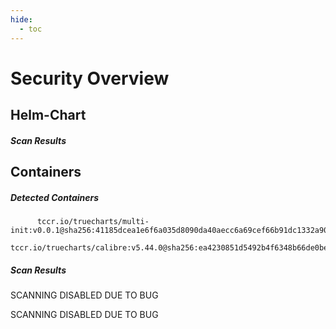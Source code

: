 ```yaml
---
hide:
  - toc
---
```


# Security Overview

<link href="https://truecharts.org/_static/trivy.css" type="text/css" rel="stylesheet" />

## Helm-Chart

##### Scan Results


## Containers

##### Detected Containers

          tccr.io/truecharts/multi-init:v0.0.1@sha256:41185dcea1e6f6a035d8090da40aecc6a69cef66b91dc1332a90c9d22861d367
          tccr.io/truecharts/calibre:v5.44.0@sha256:ea4230851d5492b4f6348b66de0be0955170fe7bb73c6c78de226984262abd92

##### Scan Results

SCANNING DISABLED DUE TO BUG

SCANNING DISABLED DUE TO BUG
